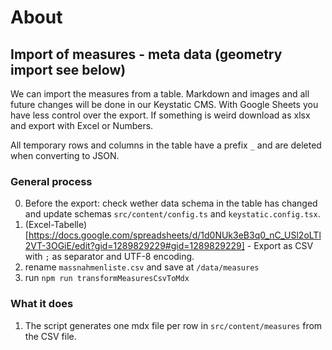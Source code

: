 # About

## Import of measures - meta data (geometry import see below)

We can import the measures from a table. Markdown and images and all future changes will be done in our Keystatic CMS.
With Google Sheets you have less control over the export. If something is weird download as xlsx and export with Excel or Numbers.

All temporary rows and columns in the table have a prefix `_` and are deleted when converting to JSON.

### General process

0. Before the export: check wether data schema in the table has changed and update schemas `src/content/config.ts` and `keystatic.config.tsx`.
1. (Excel-Tabelle)[https://docs.google.com/spreadsheets/d/1d0NUk3eB3q0_nC_USl2oLTl2VT-3OGiE/edit?gid=1289829229#gid=1289829229] - Export as CSV with `;` as separator and UTF-8 encoding.
2. rename `massnahmenliste.csv` and save at `/data/measures`
3. run `npm run transformMeasuresCsvToMdx`

### What it does

1. The script generates one mdx file per row in `src/content/measures` from the CSV file.
